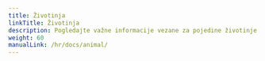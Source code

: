 ```yaml
---
title: Životinja
linkTitle: Životinja
description: Pogledajte važne informacije vezane za pojedine životinje
weight: 60
manualLink: /hr/docs/animal/
---
```

<script>
  window.location.href = "/hr/docs/animal/";
</script>
